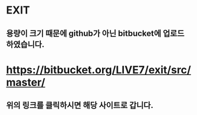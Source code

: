 # EXIT

## 용량이 크기 때문에 github가 아닌 bitbucket에 업로드 하였습니다.

# https://bitbucket.org/LIVE7/exit/src/master/

## 위의 링크를 클릭하시면 해당 사이트로 갑니다.


